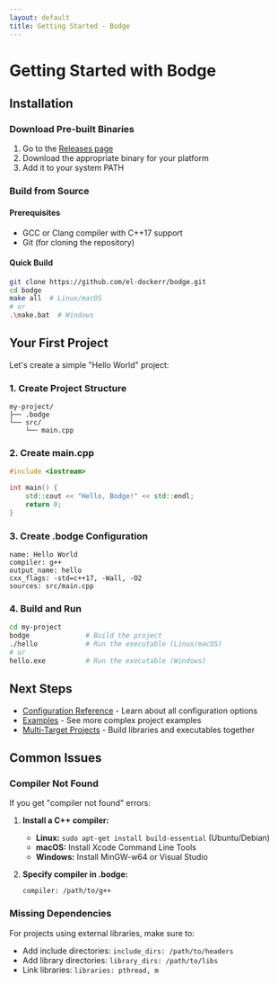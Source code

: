 ```yaml
---
layout: default
title: Getting Started - Bodge
---
```


# Getting Started with Bodge

## Installation

### Download Pre-built Binaries
1. Go to the [Releases page](https://github.com/el-dockerr/bodge/releases)
2. Download the appropriate binary for your platform
3. Add it to your system PATH

### Build from Source

#### Prerequisites
- GCC or Clang compiler with C++17 support
- Git (for cloning the repository)

#### Quick Build
```bash
git clone https://github.com/el-dockerr/bodge.git
cd bodge
make all  # Linux/macOS
# or
.\make.bat  # Windows
```

## Your First Project

Let's create a simple "Hello World" project:

### 1. Create Project Structure
```
my-project/
├── .bodge
└── src/
    └── main.cpp
```

### 2. Create main.cpp
```cpp
#include <iostream>

int main() {
    std::cout << "Hello, Bodge!" << std::endl;
    return 0;
}
```

### 3. Create .bodge Configuration
```
name: Hello World
compiler: g++
output_name: hello
cxx_flags: -std=c++17, -Wall, -O2
sources: src/main.cpp
```

### 4. Build and Run
```bash
cd my-project
bodge              # Build the project
./hello            # Run the executable (Linux/macOS)
# or
hello.exe          # Run the executable (Windows)
```

## Next Steps

- [Configuration Reference](configuration.html) - Learn about all configuration options
- [Examples](examples.html) - See more complex project examples
- [Multi-Target Projects](multi-target.html) - Build libraries and executables together

## Common Issues

### Compiler Not Found
If you get "compiler not found" errors:

1. **Install a C++ compiler:**
   - **Linux:** `sudo apt-get install build-essential` (Ubuntu/Debian)
   - **macOS:** Install Xcode Command Line Tools
   - **Windows:** Install MinGW-w64 or Visual Studio

2. **Specify compiler in .bodge:**
   ```
   compiler: /path/to/g++
   ```

### Missing Dependencies
For projects using external libraries, make sure to:
- Add include directories: `include_dirs: /path/to/headers`
- Add library directories: `library_dirs: /path/to/libs`
- Link libraries: `libraries: pthread, m`